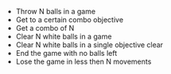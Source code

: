 - Throw N balls in a game
- Get to a certain combo objective
- Get a combo of N
- Clear N white balls in a game
- Clear N white balls in a single objective clear
- End the game with no balls left
- Lose the game in less then N movements
